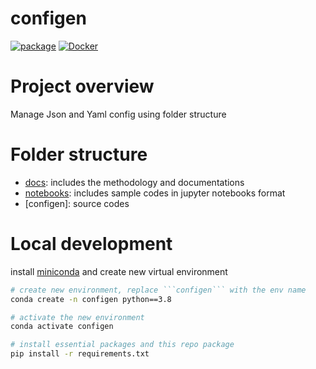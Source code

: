 # configen

[![package](https://github.com/lingjie00/configen/actions/workflows/project-actions.yml/badge.svg)](https://github.com/lingjie00/configen/actions/workflows/project-actions.yml)
[![Docker](https://github.com/lingjie00/configen/actions/workflows/docker-actions.yml/badge.svg)](https://github.com/lingjie00/configen/actions/workflows/docker-actions.yml)

# Project overview

Manage Json and Yaml config using folder structure

# Folder structure

- [docs](/docs): includes the methodology and documentations 
- [notebooks](/notebooks): includes sample codes in jupyter notebooks format
- [configen]: source codes

# Local development

install [miniconda](https://docs.conda.io/en/latest/miniconda.html)
and create new virtual environment

```bash
# create new environment, replace ```configen``` with the env name
conda create -n configen python==3.8

# activate the new environment
conda activate configen

# install essential packages and this repo package
pip install -r requirements.txt
```
